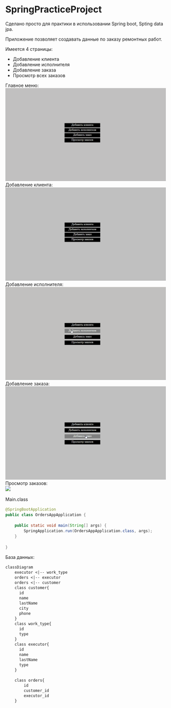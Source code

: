 # SpringPracticeProject

Сделано просто для практики в использовании Spring boot, Spting data jpa.

Приложение позволяет создавать данные по заказу ремонтных работ.

Имеется 4 страницы:
 - Добавление клиента
 - Добавление исполнителя
 - Добавление заказа
 - Просмотр всех заказов


Главное меню:<br>
<img src="https://github.com/Sabronor/OrdersApp/blob/master/show/Main_menu.gif?raw=true" width="500"/><br>
Добавление клиента:<br>
<img src="https://github.com/Sabronor/OrdersApp/blob/master/show/add_customer.gif?raw=true" width="500"/><br>
Добавление исполнителя:<br>
<img src="https://github.com/Sabronor/OrdersApp/blob/master/show/add_executor.gif?raw=true" width="500"/><br>
Добавление заказа:<br>
<img src="https://github.com/Sabronor/OrdersApp/blob/master/show/add_order.gif?raw=true" width="500"/><br>
Просмотр заказов:<br>
<img src="https://github.com/Sabronor/OrdersApp/blob/master/show/display_orders.gif?raw=true" width="500"/><br>


Main.class
```Java
@SpringBootApplication
public class OrdersAppApplication {

	public static void main(String[] args) {
		SpringApplication.run(OrdersAppApplication.class, args);
	}

}
```

База данных:
```mermaid
classDiagram
    executor <|-- work_type
    orders <|-- executor
    orders <|-- customer
    class customer{
      id
      name
      lastName
      city
      phone
    }
    class work_type{
      id
      type
    }
    class executor{
      id
      name
      lastName
      type
    }

    class orders{
        id
        customer_id
        executor_id
    }
```
